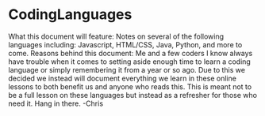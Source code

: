 # CodingLanguages

What this document will feature: Notes on several of the following languages including: Javascript, HTML/CSS, Java, Python, and more to come.
Reasons behind this document:
    Me and a few coders I know always have trouble when it comes to setting aside enough time to learn a coding language or
  simply remembering it from a year or so ago. Due to this we decided we instead will document everything we learn in these online lessons to both benefit us and anyone who reads this. This is meant not to be a full lesson on these languages but instead as a refresher for those who need it. Hang in there.
-Chris
